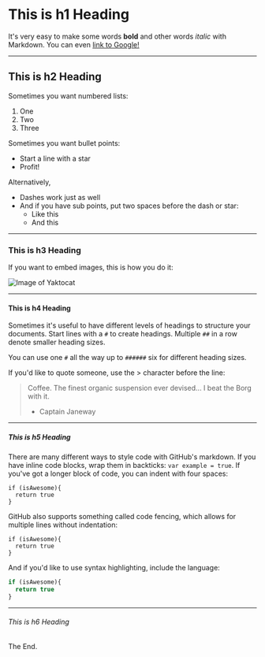 # This is h1 Heading
It's very easy to make some words **bold** and other words *italic* with Markdown. You can even [link to Google!](http://google.com)

---

## This is h2 Heading
Sometimes you want numbered lists:

1. One
2. Two
3. Three

Sometimes you want bullet points:

* Start a line with a star
* Profit!

Alternatively,

- Dashes work just as well
- And if you have sub points, put two spaces before the dash or star:
  - Like this
  - And this

---

### This is h3 Heading
If you want to embed images, this is how you do it:

![Image of Yaktocat](https://octodex.github.com/images/yaktocat.png)

---

#### This is h4 Heading

Sometimes it's useful to have different levels of headings to structure your documents. Start lines with a `#` to create headings. Multiple `##` in a row denote smaller heading sizes.

You can use  one `#` all the way up to `######` six for different heading sizes.

If you'd like to quote someone, use the > character before the line:

> Coffee. The finest organic suspension ever devised... I beat the Borg with it.
> - Captain Janeway

---

##### This is h5 Heading
There are many different ways to style code with GitHub's markdown. If you have inline code blocks, wrap them in backticks: `var example = true`.  If you've got a longer block of code, you can indent with four spaces:

    if (isAwesome){
      return true
    }

GitHub also supports something called code fencing, which allows for multiple lines without indentation:

```
if (isAwesome){
  return true
}
```

And if you'd like to use syntax highlighting, include the language:

```javascript
if (isAwesome){
  return true
}
```

---

###### This is h6 Heading
The End.
